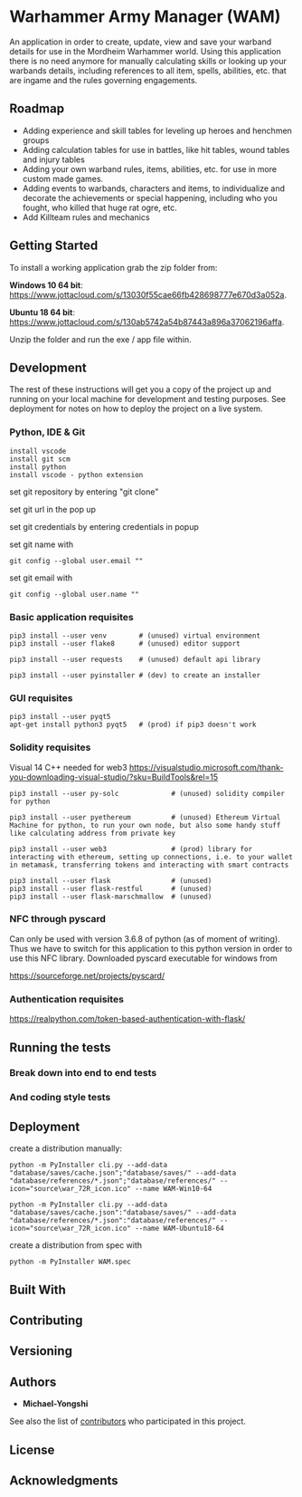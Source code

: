 # Warhammer Army Manager (WAM)

An application in order to create, update, view and save your warband details for use in the Mordheim Warhammer world. Using this application there is no need anymore for manually calculating skills or looking up your warbands details, including references to all item, spells, abilities, etc. that are ingame and the rules governing engagements.

## Roadmap
- Adding experience and skill tables for leveling up heroes and henchmen groups
- Adding calculation tables for use in battles, like hit tables, wound tables and injury tables
- Adding your own warband rules, items, abilities, etc. for use in more custom made games.
- Adding events to warbands, characters and items, to individualize and decorate the achievements or special happening, including who you fought, who killed that huge rat ogre, etc.
- Add Killteam rules and mechanics

## Getting Started

To install a working application grab the zip folder from:

<b>Windows 10 64 bit</b>: https://www.jottacloud.com/s/13030f55cae66fb428698777e670d3a052a. 

<b>Ubuntu 18 64 bit</b>: https://www.jottacloud.com/s/130ab5742a54b87443a896a37062196affa.

Unzip the folder and run the exe / app file within.

## Development

The rest of these instructions will get you a copy of the project up and running on your local machine for development and testing purposes. See deployment for notes on how to deploy the project on a live system.

### Python, IDE & Git

```
install vscode
install git scm
install python
install vscode - python extension
```

set git repository by entering "git clone"

set git url in the pop up

set git credentials by entering credentials in popup

set git name with 
```
git config --global user.email ""
```
set git email with 
```
git config --global user.name ""
```

### Basic application requisites

```
pip3 install --user venv        # (unused) virtual environment
pip3 install --user flake8      # (unused) editor support

pip3 install --user requests    # (unused) default api library

pip3 install --user pyinstaller # (dev) to create an installer
```

### GUI requisites

```
pip3 install --user pyqt5
apt-get install python3 pyqt5   # (prod) if pip3 doesn't work
```

### Solidity requisites

Visual 14 C++ needed for web3
https://visualstudio.microsoft.com/thank-you-downloading-visual-studio/?sku=BuildTools&rel=15

```
pip3 install --user py-solc             # (unused) solidity compiler for python

pip3 install --user pyethereum          # (unused) Ethereum Virtual Machine for python, to run your own node, but also some handy stuff like calculating address from private key

pip3 install --user web3                # (prod) library for interacting with ethereum, setting up connections, i.e. to your wallet in metamask, transferring tokens and interacting with smart contracts

pip3 install --user flask               # (unused)
pip3 install --user flask-restful       # (unused)
pip3 install --user flask-marschmallow  # (unused)
```

### NFC through pyscard
Can only be used with version 3.6.8 of python (as of moment of writing). Thus we have to switch for this application to this python version in order to use this NFC library.
Downloaded pyscard executable for windows from 

https://sourceforge.net/projects/pyscard/


### Authentication requisites
https://realpython.com/token-based-authentication-with-flask/


## Running the tests



### Break down into end to end tests



### And coding style tests



## Deployment

create a distribution manually: 
```
python -m PyInstaller cli.py --add-data "database/saves/cache.json";"database/saves/" --add-data "database/references/*.json";"database/references/" --icon="source\war_72R_icon.ico" --name WAM-Win10-64

python -m PyInstaller cli.py --add-data "database/saves/cache.json":"database/saves/" --add-data "database/references/*.json":"database/references/" --icon="source\war_72R_icon.ico" --name WAM-Ubuntu18-64
```
<!-- python -m PyInstaller cli.py --add-data "database/saves/cache.json";"database/saves/" --add-data "database/references/*.json";"database/references/" --icon="source\war_72R_icon.ico" --name WAM_OF --onefile -->

create a distribution from spec with 
```
python -m PyInstaller WAM.spec
```
<!-- python -m PyInstaller WAM_OF.spec -->

## Built With



## Contributing



## Versioning



## Authors

* **Michael-Yongshi** 

See also the list of [contributors](https://github.com/your/project/contributors) who participated in this project.

## License



## Acknowledgments




